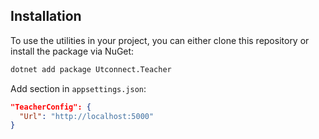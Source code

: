 ## Installation

To use the utilities in your project, you can either clone this repository or install the package via NuGet:

```bash
dotnet add package Utconnect.Teacher
```

Add section in `appsettings.json`:

```json
"TeacherConfig": {
  "Url": "http://localhost:5000"
}
```
